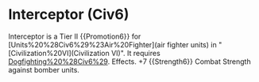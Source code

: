 # Interceptor (Civ6)

Interceptor is a Tier II {{Promotion6}} for [Units%20%28Civ6%29%23Air%20Fighter](air fighter units) in "[Civilization%20VI](Civilization VI)". It requires [Dogfighting%20%28Civ6%29](Dogfighting).
Effects.
+7 {{Strength6}} Combat Strength against bomber units.
